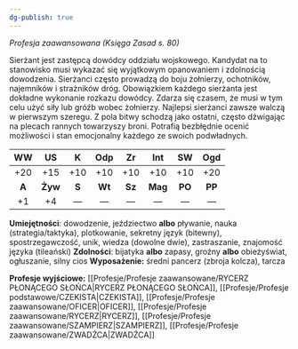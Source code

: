 ```yaml
---
dg-publish: true
---
```

*Profesja zaawansowana (Księga Zasad s. 80)*

Sierżant jest zastępcą dowódcy oddziału wojskowego. Kandydat na to stanowisko musi wykazać się wyjątkowym opanowaniem i zdolnością dowodzenia. Sierżanci często prowadzą do boju żołnierzy, ochotników, najemników i strażników dróg. Obowiązkiem każdego sierżanta jest dokładne wykonanie rozkazu dowódcy. Zdarza się czasem, że musi w tym celu użyć siły lub gróźb wobec żołnierzy. Najlepsi sierżanci zawsze walczą w pierwszym szeregu. Z pola bitwy schodzą jako ostatni, często dźwigając na plecach rannych towarzyszy broni. Potrafią bezbłędnie ocenić możliwości i stan emocjonalny każdego ze swoich podwładnych.

|  WW   |   US    |   K   |  Odp   |   Zr   |   Int   |   SW   |  Ogd   |
|:-----:|:-------:|:-----:|:------:|:------:|:-------:|:------:|:------:|
|  +20  |   +15   |  +10  |  +10   |  +10   |   +10   |  +10   |  +20   |
| **A** | **Żyw** | **S** | **Wt** | **Sz** | **Mag** | **PO** | **PP** |
|  +1   |   +4    |   —   |   —    |   —    |    —    |   —    |   —    |

**Umiejętności**: dowodzenie, jeździectwo **albo** pływanie, nauka (strategia/taktyka), plotkowanie, sekretny język (bitewny), spostrzegawczość, unik, wiedza (dowolne dwie), zastraszanie, znajomość języka (tileański)
**Zdolności**: bijatyka **albo** zapasy, groźny **albo** obieżyświat, ogłuszanie, silny cios
**Wyposażenie:** średni pancerz (zbroja kolcza), tarcza

**Profesje wyjściowe:** [[Profesje/Profesje zaawansowane/RYCERZ PŁONĄCEGO SŁOŃCA\|RYCERZ PŁONĄCEGO SŁOŃCA]], [[Profesje/Profesje podstawowe/CZEKISTA\|CZEKISTA]], [[Profesje/Profesje zaawansowane/OFICER\|OFICER]], [[Profesje/Profesje zaawansowane/RYCERZ\|RYCERZ]], [[Profesje/Profesje zaawansowane/SZAMPIERZ\|SZAMPIERZ]], [[Profesje/Profesje zaawansowane/ZWADŹCA\|ZWADŹCA]]